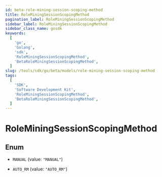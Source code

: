 ```yaml
---
id: beta-role-mining-session-scoping-method
title: RoleMiningSessionScopingMethod
pagination_label: RoleMiningSessionScopingMethod
sidebar_label: RoleMiningSessionScopingMethod
sidebar_class_name: gosdk
keywords:
  [
    'go',
    'Golang',
    'sdk',
    'RoleMiningSessionScopingMethod',
    'BetaRoleMiningSessionScopingMethod',
  ]
slug: /tools/sdk/go/beta/models/role-mining-session-scoping-method
tags:
  [
    'SDK',
    'Software Development Kit',
    'RoleMiningSessionScopingMethod',
    'BetaRoleMiningSessionScopingMethod',
  ]
---
```


# RoleMiningSessionScopingMethod

## Enum

- `MANUAL` (value: `"MANUAL"`)

- `AUTO_RM` (value: `"AUTO_RM"`)
